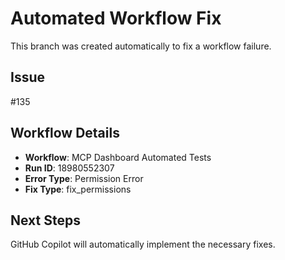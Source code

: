 # Automated Workflow Fix

This branch was created automatically to fix a workflow failure.

## Issue

#135

## Workflow Details

- **Workflow**: MCP Dashboard Automated Tests
- **Run ID**: 18980552307
- **Error Type**: Permission Error
- **Fix Type**: fix_permissions

## Next Steps

GitHub Copilot will automatically implement the necessary fixes.
